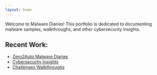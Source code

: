 ```yaml
---
layout: home
---
```


Welcome to Malware Diaries! This portfolio is dedicated to documenting malware samples, walkthroughs, and other cybersecurity insights.

## Recent Work:

- [Zero2Auto Malware Diaries](zero2auto.md)
- [Cybersecurity Insights](insights.md)
- [Challenges Walkthroughs](walkthroughs.md)
